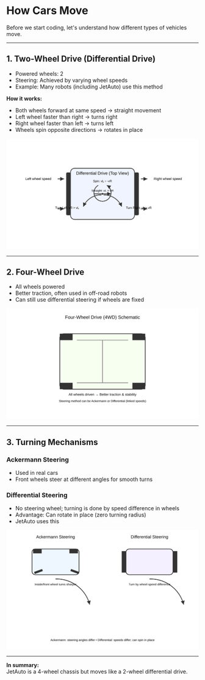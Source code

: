 # How Cars Move

Before we start coding, let's understand how different types of vehicles move.

---

## 1. Two-Wheel Drive (Differential Drive)
- Powered wheels: 2
- Steering: Achieved by varying wheel speeds
- Example: Many robots (including JetAuto) use this method

**How it works:**
- Both wheels forward at same speed → straight movement
- Left wheel faster than right → turns right
- Right wheel faster than left → turns left
- Wheels spin opposite directions → rotates in place

![Differential drive](/public/images/01_differential_drive_top.svg)

---

## 2. Four-Wheel Drive
- All wheels powered
- Better traction, often used in off-road robots
- Can still use differential steering if wheels are fixed

![Four-wheel drive](/public/images/02_four_wheel_drive.svg)

---

## 3. Turning Mechanisms

### Ackermann Steering
- Used in real cars
- Front wheels steer at different angles for smooth turns

### Differential Steering
- No steering wheel; turning is done by speed difference in wheels
- Advantage: Can rotate in place (zero turning radius)
- JetAuto uses this

![Ackermann vs differential turning](/public/images/03_turning_ackermann_vs_differential.svg)

---

**In summary:**  
JetAuto is a 4-wheel chassis but moves like a 2-wheel differential drive.
